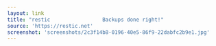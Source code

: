 ```yaml
---
layout: link
title: "restic                 Backups done right!"
source: 'https://restic.net'
screenshot: 'screenshots/2c3f14b8-0196-40e5-86f9-22dabfc2b9e1.jpg'
---
```


